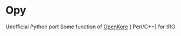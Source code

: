 # Opy
Unofficial Python port  Some function of  [OpenKore](https://github.com/OpenKore/openkore) ( Perl/C++) for tRO
